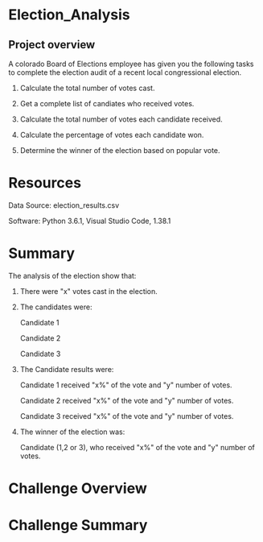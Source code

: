 # Election_Analysis
## Project overview
A colorado Board of Elections employee has given you the following tasks to complete the election audit of a recent local congressional election.

 1. Calculate the total number of votes cast.

 2. Get a complete list of candiates who received votes.

 3. Calculate the total number of votes each candidate received.

 4. Calculate the percentage of votes each candidate won.

 5. Determine the winner of the election based on popular vote.


# Resources

Data Source: election_results.csv

Software: Python 3.6.1, Visual Studio Code, 1.38.1

# Summary

The analysis of the election show that:

 1. There were "x" votes cast in the election.

 2. The candidates were:

    Candidate 1

    Candidate 2

    Candidate 3

3. The Candidate results were:

   Candidate 1 received "x%" of the vote and "y" number of votes.

   Candidate 2 received "x%" of the vote and "y" number of votes.

   Candidate 3 received "x%" of the vote and "y" number of votes.

4. The winner of the election was:

   Candidate (1,2 or 3), who received "x%" of the vote and "y" number of votes.


# Challenge Overview

# Challenge Summary





